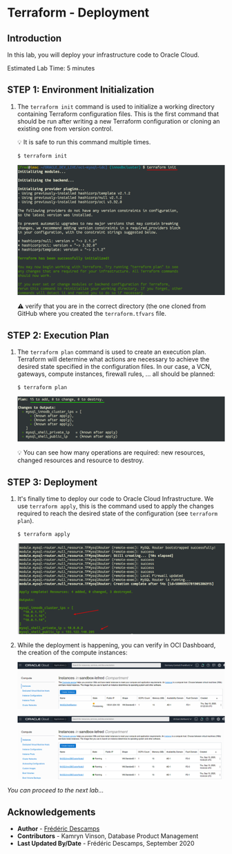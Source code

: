 # Terraform - Deployment

## Introduction

In this lab, you will deploy your infrastructure code to Oracle Cloud.

Estimated Lab Time: 5 minutes

## **STEP 1**: Environment Initialization 

1. The `terraform init` command is used to initialize a working directory containing Terraform configuration files. 
This is the first command that should be run after writing a new Terraform configuration or cloning an existing one from version control. 

    💡 It is safe to run this command multiple times.


    ```
    $ terraform init
    ```

    ![](.././images/terminal/term01.png)

    ⚠️ verify that you are in the correct directory (the one cloned from GitHub where you created the `terraform.tfvars` file.

## **STEP 2**: Execution Plan

1. The `terraform plan` command is used to create an execution plan. Terraform will determine what actions are necessary to achieve the desired 
state specified in the configuration files. In our case, a VCN, gateways, compute instances, firewall rules, ... all should be planned:

    ```
    $ terraform plan
    ```

    ![](.././images/terminal/term02.png)

    💡 You can see how many operations are required: new resources, changed resources and resource to destroy.

## **STEP 3**: Deployment

1. It's finally time to deploy our code to Oracle Cloud Infrastructure. We use `terraform apply`, this is the command used to apply the changes required to reach 
the desired state of the configuration (see `terraform plan`).

    ```
    $ terraform apply
    ``` 

    ![](.././images/terminal/term03.png)

2. While the deployment is happening, you can verify in OCI Dashboard, the creation of the compute instances:

    ![](.././images/gui/07.png)

    ![](.././images/gui/08.png)

*You can proceed to the next lab…*

## Acknowledgements

- **Author** - [Frédéric Descamps](https://lefred.be)
- **Contributors** - Kamryn Vinson, Database Product Management
- **Last Updated By/Date** - Frédéric Descamps, September 2020

